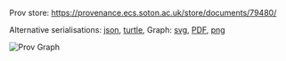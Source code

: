 
Prov store: https://provenance.ecs.soton.ac.uk/store/documents/79480/

Alternative serialisations: [json](https://provenance.ecs.soton.ac.uk/store/documents/79480.json), [turtle](https://provenance.ecs.soton.ac.uk/store/documents/79480.ttl),
Graph: [svg](https://provenance.ecs.soton.ac.uk/store/documents/79480.svg), [PDF](https://provenance.ecs.soton.ac.uk/store/documents/79480.pdf), [png](https://provenance.ecs.soton.ac.uk/store/documents/79480.png)

![Prov Graph](https://provenance.ecs.soton.ac.uk/store/documents/79480.png)

        